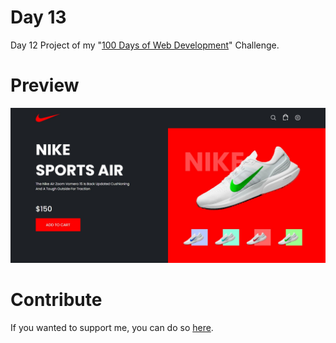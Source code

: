 # Day 13
Day 12 Project of my "[100 Days of Web Development](https://github.com/ArunMurugavel24/100_Days_of_Web_Coding)" Challenge.

# Preview
![Day 13 Website Preview](https://github.com/ArunMurugavel24/Day_13/blob/master/Day%2013.jpg)


# Contribute

If you wanted to support me, you can do so [here](https://www.buymeacoffee.com/ArunMurugavel24).
